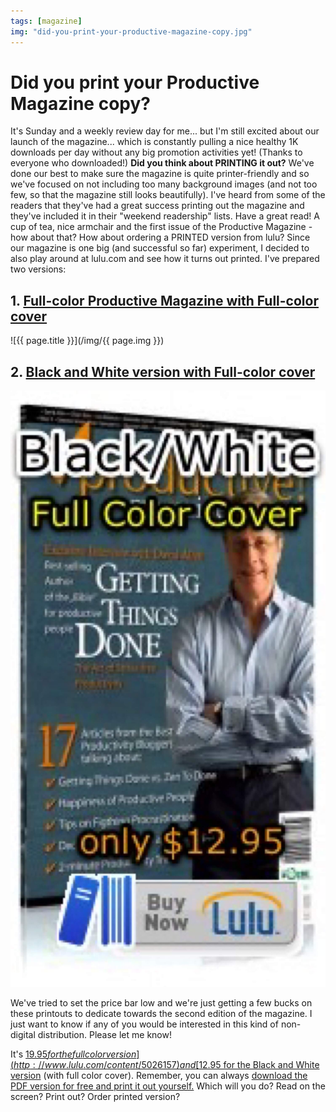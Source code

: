 ```yaml
---
tags: [magazine]
img: "did-you-print-your-productive-magazine-copy.jpg"
---
```


# Did you print your Productive Magazine copy?


It's Sunday and a weekly review day for me... but I'm still excited about our launch of the magazine... which is constantly pulling a nice healthy 1K downloads per day without any big promotion activities yet! (Thanks to everyone who downloaded!) **Did you think about PRINTING it out?** We've done our best to make sure the magazine is quite printer-friendly and so we've focused on not including too many background images (and not too few, so that the magazine still looks beautifully). I've heard from some of the readers that they've had a great success printing out the magazine and they've included it in their "weekend readership" lists. Have a great read! A cup of tea, nice armchair and the first issue of the Productive Magazine - how about that? How about ordering a PRINTED version from lulu? Since our magazine is one big (and successful so far) experiment, I decided to also play around at lulu.com and see how it turns out printed. I've prepared two versions: 

<!--More-->

## 1. [Full-color Productive Magazine with Full-color cover](http://www.lulu.com/content/5026157)

![{{ page.title }}](/img/{{ page.img }})

## 2. [Black and White version with Full-color cover](http://www.lulu.com/content/5027220)

![{{ page.title }}](/img/did-you-print-your-productive-magazine-copy-2.jpg)

We've tried to set the price bar low and we're just getting a few bucks on these printouts to dedicate towards the second edition of the magazine. I just want to know if any of you would be interested in this kind of non-digital distribution. Please let me know!

It's [$19.95 for the full color version](http://www.lulu.com/content/5026157) and [$12.95 for the Black and White version](http://www.lulu.com/content/5027220) (with full color cover). Remember, you can always [download the PDF version for free and print it out yourself.](http://productivemag.com/) Which will you do? Read on the screen? Print out? Order printed version?

[n]: https://michael.gratis/nozbe